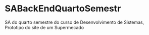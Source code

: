 # SABackEndQuartoSemestr
SA do quarto semestre do curso de Desenvolvimento de Sistemas, Prototipo do site de um Supermecado 
